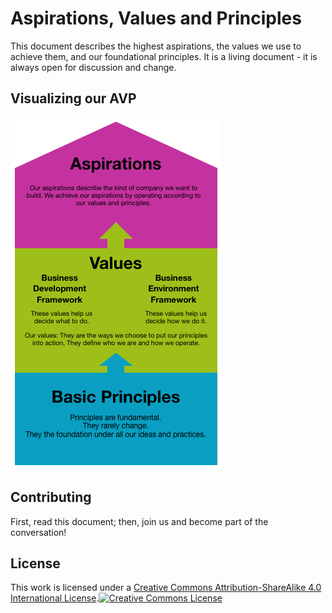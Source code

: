 # Aspirations, Values and Principles

This document describes the highest aspirations, the values we use to achieve them, and our foundational principles. It is a living document - it is always open for discussion and change.

## Visualizing our AVP

![avp diagram](img/avp_diagram.png "Visualizing our AVP")

## Contributing

First, read this document; then, join us and become part of the conversation!

## License
This work is licensed under a <a rel="license" href="http://creativecommons.org/licenses/by-sa/4.0/">Creative Commons Attribution-ShareAlike 4.0 International License</a>.<a rel="license" href="http://creativecommons.org/licenses/by-sa/4.0/"><img alt="Creative Commons License" style="border-width:0" src="https://i.creativecommons.org/l/by-sa/4.0/88x31.png" /></a>